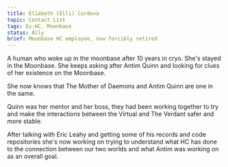 ```yaml
---
title: Eliabeth (Elli) Cordova
topic: Contact List
tags: Ex-HC, Moonbase
status: Ally
brief: Moonbase HC employee, now forcibly retired
---
```


A human who woke up in the moonbase after 10 years in cryo. She's stayed in the Moonbase. She keeps asking after Antim Quinn and looking for clues of her existence on the Moonbase. 

She now knows that The Mother of Daemons and Antim Quinn are one in the same. 

Quinn was her mentor and her boss, they had been working together to try and make the interactions between the Virtual and The Verdant safer and more stable. 

After talking with Eric Leahy and getting some of his records and code repositories she's now working on trying to understand what HC has done to the connection between our two worlds and what Antim was working on as an overall goal.